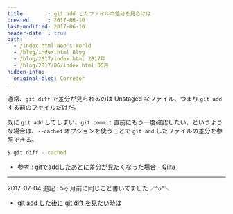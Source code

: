 ```yaml
---
title        : git add したファイルの差分を見るには
created      : 2017-06-10
last-modified: 2017-06-10
header-date  : true
path:
  - /index.html Neo's World
  - /blog/index.html Blog
  - /blog/2017/index.html 2017年
  - /blog/2017/06/index.html 06月
hidden-info:
  original-blog: Corredor
---
```


通常、`git diff` で差分が見られるのは Unstaged なファイル、つまり `git add` する前のファイルだけだ。

既に `git add` してしまい、`git commit` 直前にもう一度確認したい、というような場合は、`--cached` オプションを使うことで `git add` したファイルの差分を参照できる。

```bash
$ git diff --cached
```

- 参考 : [gitでaddしたあとに差分が見たくなった場合 - Qiita](http://qiita.com/Nshota/items/fe22cf4eb7de497f2f8e)

-----

2017-07-04 追記 : 5ヶ月前に同じこと書いてました `／^o^＼`

- [git add した後に git diff を見たい時は](/blog/2017/01/19-02.html)
